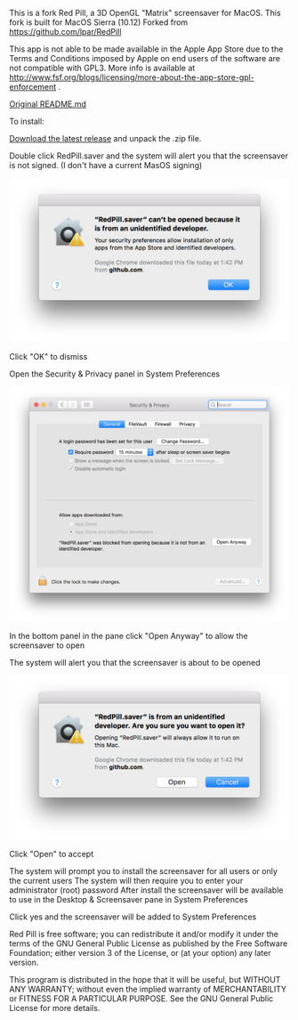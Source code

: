 This is a fork Red Pill, a 3D OpenGL "Matrix" screensaver for MacOS.  This fork is built for MacOS Sierra (10.12)
Forked from https://github.com/lpar/RedPill

This app is not able to be made available in the Apple App Store due to the Terms and Conditions imposed by Apple on end users of the software are not compatible with GPL3.  More info is available at http://www.fsf.org/blogs/licensing/more-about-the-app-store-gpl-enforcement .

[Original README.md](/Original_README.md)

To install: 

[Download the latest release](https://github.com/RoaddogLabs/RedPill/releases/download/v1.0/RedPill.saver.zip) and unpack the .zip file.


Double click RedPill.saver and the system will alert you that the screensaver is not signed. (I don't have a current MasOS signing)

![Image of alert](/docs_images/redpill_install1.png)

Click "OK" to dismiss

Open the Security & Privacy panel in System Preferences

![Image of alert](/docs_images/redpill_install2.png)

In the bottom panel in the pane click "Open Anyway" to allow the screensaver to open

The system will alert you that the screensaver is about to be opened

![Image of alert](/docs_images/redpill_install3.png)

Click "Open" to accept

The system will prompt you to install the screensaver for all users or only the current users
The system will then require you to enter your administrator (root) password
After install the screensaver will be available to use in the Desktop & Screensaver pane in System Preferences

Click yes and the screensaver will be added to System Preferences



Red Pill is free software; you can redistribute it and/or modify
it under the terms of the GNU General Public License as published by
the Free Software Foundation; either version 3 of the License, or
(at your option) any later version.

This program is distributed in the hope that it will be useful,
but WITHOUT ANY WARRANTY; without even the implied warranty of
MERCHANTABILITY or FITNESS FOR A PARTICULAR PURPOSE.  See the
GNU General Public License for more details.
